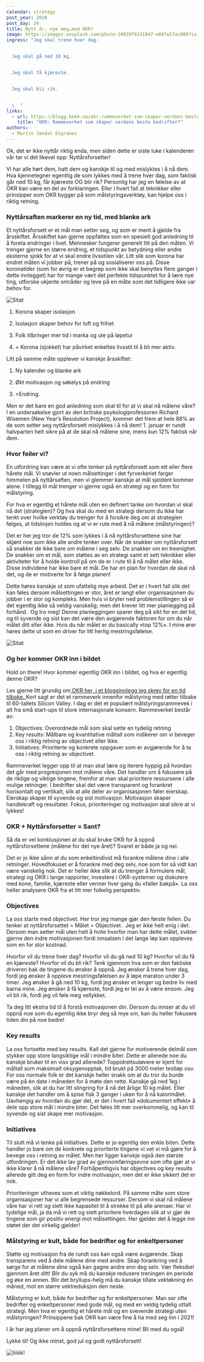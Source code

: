 ```yaml
---
calendar: strategy
post_year: 2020
post_day: 24
title: Nytt år, nye meg…med OKR?
image: https://images.unsplash.com/photo-1603979131947-e60fe57ac080?ixid=MXwxMjA3fDB8MHxwaG90by1wYWdlfHx8fGVufDB8fHw%3D&ixlib=rb-1.2.1&auto=format&fit=crop&w=1770&q=80
ingress: "Jeg skal trene hver dag. 


  Jeg skal gå ned 10 kg. 


  Jeg skal få kjæreste.


  Jeg skal bli rik.


  \  "
links:
  - url: https://blogg.bekk.no/okr-rammeverket-som-skaper-verdens-beste-bedrifter-2de7a2266c5a
    title: "OKR: Rammeverket som skaper verdens beste bedrifter?"
authors:
  - Martin Jøndal Digranes
---
```

Ok, det er ikke nyttår riktig enda, men siden dette er siste luke i kalenderen vår tar vi det likevel opp: Nyttårsforsetter! 

Vi har alle hørt dem, hatt dem og kanskje til og med mislyktes i å nå dem. Hva kjennetegner egentlig de som lykkes med å trene hver dag, som faktisk går ned 10 kg, får kjæreste OG blir rik? Personlig har jeg en følelse av at OKR kan være en del av forklaringen. Eller i hvert fall at teknikker eller prinsipper som OKR bygger på som målstyringsverktøy, kan hjelpe oss i riktig retning.

### Nyttårsaften markerer en ny tid, med blanke ark

Et nyttårsforsett er et mål man setter seg, og som er ment å gjelde fra årsskiftet. Årsskiftet kan gjerne oppfattes som en spesielt god anledning til å foreta endringer i livet. Mennesker fungerer generelt litt på den måten. Vi trenger gjerne en større endring, et tidspunkt av betydning eller andre eksterne sjokk for at vi skal endre livsstilen vår. Litt slik som korona har endret måten vi jobber på, trener på og sosialiserer oss på. Disse koronatider (som for øvrig er et begrep som ikke skal benyttes flere ganger i dette innlegget) har for mange vært det perfekte tidspunktet for å lære nye ting, utforske ukjente områder og leve på en måte som det tidligere ikke var behov for. 

![Sitat](/assets/Avnistt1.png)

1. Korona skaper isolasjon

2. Isolasjon skaper behov for luft og frihet 

3. Folk tilbringer mer tid i marka og ute på løpetur 

4. = Korona (sjokket) har påvirket enkeltes livsstil til å bli mer aktiv.

Litt på samme måte opplever vi kanskje årsskiftet: 

1. Ny kalender og blanke ark 

2. Økt motivasjon og søkelys på endring

3. =Endring. 

Men er det bare en god anledning som skal til for at vi skal nå målene våre? I en undersøkelse gjort av den britiske psykologiprofessoren Richard Wisemen (New Year’s Resolution Project), kommer det frem at hele 88% av de som setter seg nyttårsforsett mislykkes i å nå dem! 1. januar er rundt halvparten helt sikre på at de skal nå målene sine, mens kun 12% faktisk når dem.

### Hvor feiler vi?

En utfordring kan være at vi ofte tenker på nyttårsforsett som ett eller flere hårete mål. Vi snøvler ut noen målsettinger i det fyrverkeriet farger himmelen på nyttårsaften, men vi glemmer kanskje at mål sjeldent kommer alene. I tillegg til mål trenger vi gjerne også en strategi og en form for målstyring. 

For hva er egentlig et hårete mål uten en definert tanke om hvordan vi skal nå det (strategien)? Og hva skal du med en strategi dersom du ikke har tenkt over hvilke verktøy du trenger for å forsikre deg om at strategien følges, at tidslinjen holdes og at vi er rute med å nå målene (målstyringen)? 

Det er her jeg tror de 12% som lykkes i å nå nyttårsforsettene sine har skjønt noe som ikke alle andre tenker over. Når de snakker om nyttårsforsett så snakker de ikke bare om målene i seg selv. De snakker om en treenighet. De snakker om et mål, som støttes av en strategi samt et sett teknikker eller aktiviteter for å holde kontroll på om de er i rute til å nå målet eller ikke. Disse individene har ikke bare et mål. De har en plan for hvordan de skal nå det, og de er motiverte for å følge planen!

Dette høres kanskje ut som ufattelig mye arbeid. Det er i hvert fall slik det kan føles dersom målsettingen er stor, året er langt eller organisasjonen du jobber i er stor og kompleks. Men hvis vi bryter ned problemstillingen så er det egentlig ikke så veldig vanskelig; men det krever litt mer planlegging på forhånd.  Og tro meg! Denne planleggingen sparer deg på sikt for en del tid, og til syvende og sist kan det være den avgjørende faktoren for om du når målet ditt eller ikke. Hvis du når målet er du basically «top 12%». I mine ører høres dette ut som en driver for litt herlig mestringsfølelse. 

![Sitat](/assets/Avnistt2.png)

### Og her kommer OKR inn i bildet

Hold on there! Hvor kommer egentlig OKR inn i bildet, og hva er egentlig denne OKR?

Les gjerne litt grundig om[ OKR her, i et blogginnlegg jeg skrev for en tid tilbake. ](https://blogg.bekk.no/okr-rammeverket-som-skaper-verdens-beste-bedrifter-2de7a2266c5a)Kort sagt er det et rammeverk innenfor målstyring med røtter tilbake til 60-tallets Silicon Valley. I dag er det et populært målstyringsrammevek i alt fra små start-ups til store internasjonale konsern. Rammeverket består av:

1. Objectives: Overordnede mål som skal sette en tydelig retning
2. Key results: Målbare og kvantitative måltall som indikerer om vi beveger oss i riktig retning av objectivet eller ikke. 
3. Initiatives: Prioriterte og konkrete oppgaver som er avgjørende for å ta oss i riktig retning av objectivet. 

Rammeverket legger opp til at man skal lære og iterere hyppig på hvordan det går med progresjonen mot målene våre. Det handler om å fokusere på de riktige og viktige tingene, fremfor at man skal prioritere ressursene i alle mulige retninger. I bedrifter skal det være transparent og forankret horisontalt og vertikalt, slik at alle deler av organisasjonen føler eierskap. Eierskap skaper til syvende og sist motivasjon. Motivasjon skaper handlekraft og resultater. Fokus, prioriteringer og motivasjon skal sikre at vi lykkes!

### OKR + Nyttårsforsetter = Sant?

Så da er vel konklusjonen at du skal bruke OKR for å oppnå nyttårsforsettene (målene for det nye året)? Svaret er både ja og nei.

Det er jo ikke sånn at du som enkeltindivid må forankre målene dine i alle retninger. Hovedfokuset er å forankre med deg selv, noe som for så vidt kan være vanskelig nok. Det er heller ikke slik at du trenger å formulere mål, strategi og OKR i lange rapporter, investere i OKR-systemer og diskutere med kone, familie, kjæreste eller venner hver gang du «faller bakpå». La oss heller analysere OKR fra et litt mer folkelig perspektiv. 

### Objectives

La oss starte med objectivet. Her tror jeg mange gjør den første feilen. Du tenker at nyttårsforsettet = Målet = Objectivet.  Jeg er ikke helt enig i det. Dersom man setter mål uten helt å hvite hvorfor man har dette målet, svikter gjerne den indre motivasjonen fordi innsatsen i det lange løp kan oppleves som en for stor kostnad. 

Hvorfor vil du trene hver dag? Hvorfor vil du gå ned 10 kg? Hvorfor vil du få en kjæreste? Hvorfor vil du bli rik? Tenk igjennom hva som er den faktiske driveren bak de tingene du ønsker å oppnå. Jeg ønsker å trene hver dag, fordi jeg ønsker å oppleve mestringsfølelsen av å løpe maraton under 3 timer. Jeg ønsker å gå ned 10 kg, fordi jeg ønsker et lenger og bedre liv med barna mine. Jeg ønsker å få kjæreste, fordi jeg er lei av å være ensom. Jeg vil bli rik, fordi jeg vil føle meg vellykket. 

Ta deg litt ekstra tid til å forstå motivasjonen din. Dersom du innser at du vil oppnå noe som du egentlig ikke bryr deg så mye om, kan du heller fokusere tiden din på noe bedre!

### Key results

La oss fortsette med key results. Kall det gjerne for motiverende delmål som stykker opp store langsiktige mål i mindre biter. Dette er allerede noe du kanskje bruker til en viss grad allerede? Toppidrettsutøvere er kjent for måltall som maksimalt oksygenopptak, tid brukt på 3000 meter testløp osv. For oss normale folk er det kanskje heller snakk om at du tror du burde være på én date i måneden for å møte den rette. Kanskje gå ned 1kg i måneden, slik at du har litt slingring for å nå det årlige 10 kg målet. Eller kanskje det handler om å spise fisk 3 ganger i uken for å nå kalorimålet. Uavhengig av hvordan du gjør det, er det i hvert fall «dokumentert effekt» å dele opp store mål i mindre biter. Det føles litt mer overkommelig, og kan til syvende og sist skape mer motivasjon. 

### Initiatives

Til slutt må vi tenke på initiatives. Dette er jo egentlig den enkle biten. Dette handler jo bare om de konkrete og prioriterte tingene vi vet vi må gjøre for å bevege oss i retning av målet. Men her ligger kanskje også den største utfordringen. Er det ikke lav grad av gjennomføringsevne som ofte gjør at vi ikke klarer å nå målene våre? Forhåpentligvis har objectives og key results allerede gitt deg en form for indre motivasjon, men det er ikke sikkert det er nok. 

Prioriteringer utheves som et viktig nøkkelord. På samme måte som store organisasjoner har vi alle begrensede ressurser. Dersom vi skal nå målene våre har vi rett og slett ikke kapasitet til å strekke til på alle arenaer. Har vi tydelige mål, ja da må vi rett og slett prioritere hverdagen slik at vi gjør de tingene som gir positiv energi mot målsettingen. Her gjelder det å legge inn støtet der det virkelig gjelder!

### Målstyring er kult, både for bedrifter og for enkeltpersoner

Støtte og motivasjon fra de rundt oss kan også være avgjørende. Skap transparens ved å dele målene dine med andre. Skap forankring ved å sørge for at målene dine også kan gagne andre enn deg selv. Vær fleksibel gjennom året ditt! Blir du syk må du kanskje redusere treningen én periode og øke en annen. Blir det bryllups-helg må du kanskje tillate vektøkning én måned, mot en større vektreduksjon den neste. 

Målstyring er kult, både for bedrifter og for enkeltpersoner. Man ser ofte bedrifter og enkeltpersoner med gode mål, og med en veldig tydelig uttalt strategi. Men hva er egentlig et hårete mål og en svevende strategi uten målstyringen? Prinsippene bak OKR kan være fine å ha med seg inn i 2021!

I år har jeg planer om å oppnå nyttårsforsettene mine! Bli med du også!

Lykke til! Og ikke minst, god jul og godt nyttårsforsett!

![Iiiiiik!](/assets/Final_picture.png)